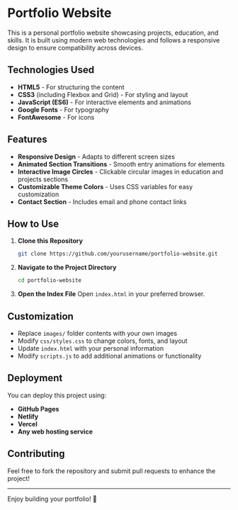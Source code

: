 # Portfolio Website

This is a personal portfolio website showcasing projects, education, and skills. It is built using modern web technologies and follows a responsive design to ensure compatibility across devices.

## Technologies Used
- **HTML5** - For structuring the content
- **CSS3** (including Flexbox and Grid) - For styling and layout
- **JavaScript (ES6)** - For interactive elements and animations
- **Google Fonts** - For typography
- **FontAwesome** - For icons

## Features
- **Responsive Design** - Adapts to different screen sizes
- **Animated Section Transitions** - Smooth entry animations for elements
- **Interactive Image Circles** - Clickable circular images in education and projects sections
- **Customizable Theme Colors** - Uses CSS variables for easy customization
- **Contact Section** - Includes email and phone contact links

## How to Use
1. **Clone this Repository**
   ```sh
   git clone https://github.com/yourusername/portfolio-website.git
   ```
2. **Navigate to the Project Directory**
   ```sh
   cd portfolio-website
   ```
3. **Open the Index File**
   Open `index.html` in your preferred browser.

## Customization
- Replace `images/` folder contents with your own images
- Modify `css/styles.css` to change colors, fonts, and layout
- Update `index.html` with your personal information
- Modify `scripts.js` to add additional animations or functionality

## Deployment
You can deploy this project using:
- **GitHub Pages**
- **Netlify**
- **Vercel**
- **Any web hosting service**

## Contributing
Feel free to fork the repository and submit pull requests to enhance the project!

---

Enjoy building your portfolio! 🚀
